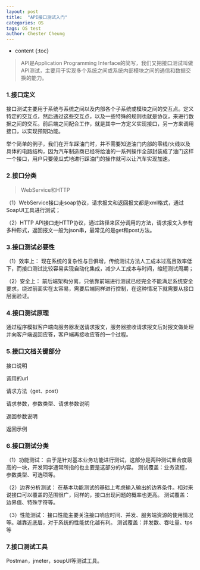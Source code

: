 ```yaml
---
layout: post
title:  "API接口测试入门"
categories: OS
tags: OS test
author: Chester Cheung
---
```


* content
{:toc}

> API是Application Programming Interface的简写，我们又把接口测试叫做API测试，主要用于实现多个系统之间或系统内部模块之间的通信和数据交换的能力。








### 1.接口定义

接口测试主要用于系统与系统之间以及内部各个子系统或模块之间的交互点。定义特定的交互点，然后通过这些交互点，以及一些特殊的规则也就是协议，来进行数据之间的交互。前后端之间配合工作，就是其中一方定义实现接口，另一方来调用接口，以实现预期功能。

举个简单的例子，我们在开车踩油门时，并不需要知道油门内部的零线/火线以及具体的电路结构，因为汽车制造商已经将给油的一系列操作全部封装成了油门这样一个接口，用户只要傻瓜式地进行踩油门的操作就可以让汽车实现加速。

### 2.接口分类

> WebService和HTTP

（1）WebService接口走soap协议，请求报文和返回报文都是xml格式，通过SoapUI工具进行测试；

（2）HTTP API接口走HTTP协议，通过路径来区分调用的方法，请求报文入参有多种形式，返回报文一般为json串，最常见的是get和post方法。

### 3.接口测试必要性

（1）效率上：
现在系统的复杂性与日俱增，传统测试方法人工成本过高且效率低下，而接口测试比较容易实现自动化集成，减少人工成本与时间，缩短测试周期；

（2）安全上：
前后端架构分离，只依靠前端进行测试已经完全不能满足系统安全要求，绕过前面实在太容易，需要后端同样进行控制，在这种情况下就需要从接口层面验证。

### 4.接口测试原理

通过程序模拟客户端向服务器发送请求报文，服务器接收请求报文后对报文做处理并向客户端返回应答，客户端再接收应答的一个过程。

### 5.接口文档关键部分

接口说明

调用的url

请求方法（get、post）

请求参数，参数类型、请求参数说明

返回参数说明

返回示例

### 6.接口测试分类

（1）功能测试：
由于是针对基本业务功能进行测试，这部分是两种测试重合度最高的一块，开发同学通常所指的也主要是这部分的内容。
测试覆盖：业务流程，参数类型、可选项等。

（2）边界分析测试：
在基本功能测试的基础上考虑输入输出的边界条件。相对来说接口可以覆盖的范围很广，同样的，接口出现问题的概率也更高。
测试覆盖：边界值、特殊字符等。

（3）性能测试：
接口性能主要关注接口响应时间、并发、服务端资源的使用情况等。越靠近底层，对于系统的性能优化越有利。
测试覆盖：并发数、吞吐量、tps等

### 7.接口测试工具

Postman，jmeter，soupUI等测试工具。
